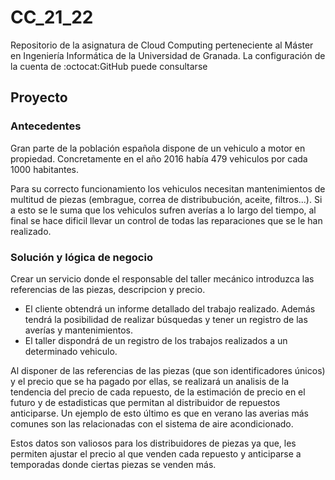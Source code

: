 
# CC_21_22

Repositorio de la asignatura de Cloud Computing perteneciente al Máster en Ingeniería Informática de la Universidad de Granada. La configuración de la cuenta de :octocat:GitHub  puede consultarse 

[aqui]: https://github.com/MenaBarrera/CC_21_22/blob/main/documentacion/configuracion_github.md

 

## Proyecto

### Antecedentes

Gran parte de la población española dispone de un vehiculo a motor en propiedad. Concretamente en el año 2016 había 479 vehiculos por cada 1000 habitantes.

Para su correcto funcionamiento los vehiculos necesitan mantenimientos de multitud de piezas
(embrague, correa de distribubución, aceite, filtros...). Si a esto se le suma que los vehiculos sufren averías a lo largo del tiempo, al final se hace dificil llevar un control de todas las reparaciones que se le han realizado.

### Solución y lógica de negocio

Crear un servicio donde el responsable del taller mecánico introduzca las referencias de las piezas, descripcion y precio.

- El cliente obtendrá un informe detallado del trabajo realizado. Además tendrá la posibilidad de realizar búsquedas y tener un registro de las averías y mantenimientos.
- El taller dispondrá de un registro de los trabajos realizados a un determinado vehiculo.

Al disponer de las referencias de las piezas (que son identificadores únicos) y el precio que se ha pagado por ellas, se realizará un analisis de la tendencia del precio de cada repuesto, de la estimación de precio en el futuro y de estadisticas que permitan al distribuidor de repuestos anticiparse. Un ejemplo de esto último es que en verano las averias más comunes son las relacionadas con el sistema de aire acondicionado.

Estos datos son valiosos para los distribuidores de piezas ya que, les permiten ajustar el precio al que venden cada repuesto y anticiparse a temporadas donde ciertas piezas se venden más. 
